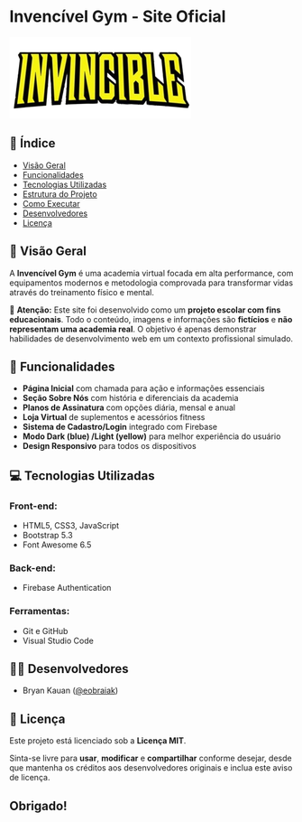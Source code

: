 # Invencível Gym - Site Oficial

![Logo Invencível Gym](assets/logoamarelo.png)

## 📌 Índice
- [Visão Geral](#visão-geral)
- [Funcionalidades](#funcionalidades)
- [Tecnologias Utilizadas](#tecnologias-utilizadas)
- [Estrutura do Projeto](#estrutura-do-projeto)
- [Como Executar](#como-executar)
- [Desenvolvedores](#desenvolvedores)
- [Licença](#licença)

## 🌟 Visão Geral
A **Invencível Gym** é uma academia virtual focada em alta performance, com equipamentos modernos e metodologia comprovada para transformar vidas através do treinamento físico e mental.

📝 **Atenção:** Este site foi desenvolvido como um **projeto escolar com fins educacionais**. Todo o conteúdo, imagens e informações são **fictícios** e **não representam uma academia real**. O objetivo é apenas demonstrar habilidades de desenvolvimento web em um contexto profissional simulado.

## 🚀 Funcionalidades
- **Página Inicial** com chamada para ação e informações essenciais
- **Seção Sobre Nós** com história e diferenciais da academia
- **Planos de Assinatura** com opções diária, mensal e anual
- **Loja Virtual** de suplementos e acessórios fitness
- **Sistema de Cadastro/Login** integrado com Firebase
- **Modo Dark (blue) /Light (yellow)** para melhor experiência do usuário
- **Design Responsivo** para todos os dispositivos

## 💻 Tecnologias Utilizadas
### Front-end:
- HTML5, CSS3, JavaScript
- Bootstrap 5.3
- Font Awesome 6.5

### Back-end:
- Firebase Authentication

### Ferramentas:
- Git e GitHub
- Visual Studio Code

## 👨‍💻 Desenvolvedores
- Bryan Kauan ([@eobraiak](https://www.instagram.com/eobraiak/))

## 📜 Licença

Este projeto está licenciado sob a **Licença MIT**.

Sinta-se livre para **usar**, **modificar** e **compartilhar** conforme desejar, desde que mantenha os créditos aos desenvolvedores originais e inclua este aviso de licença.

## Obrigado!

